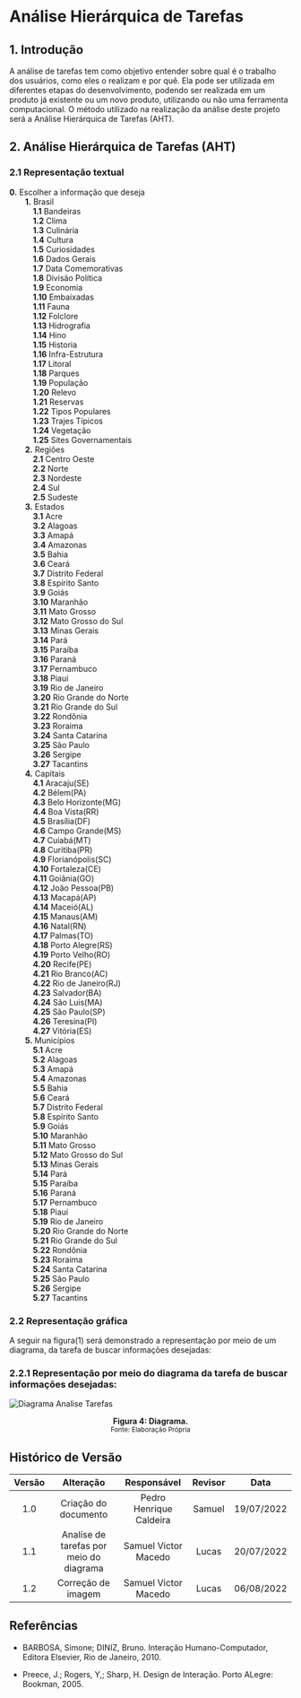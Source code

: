 # Análise Hierárquica de Tarefas 

## 1. Introdução
A análise de tarefas tem como objetivo entender sobre qual é o trabalho dos usuários, como eles o realizam e por quê. Ela pode ser utilizada em diferentes etapas do desenvolvimento, podendo ser realizada em um produto já existente ou um novo produto, utilizando ou não uma ferramenta computacional. O método utilizado na realização da análise deste projeto será a Análise Hierárquica de Tarefas (AHT).

## 2. Análise Hierárquica de Tarefas (AHT)

### 2.1 Representação textual 

**0.** Escolher a informação que deseja
<br>&emsp;&emsp;**1.** Brasil
<br>&emsp;&emsp;&emsp;**1.1** Bandeiras
<br>&emsp;&emsp;&emsp;**1.2** Clima
<br>&emsp;&emsp;&emsp;**1.3** Culinária
<br>&emsp;&emsp;&emsp;**1.4** Cultura
<br>&emsp;&emsp;&emsp;**1.5** Curiosidades
<br>&emsp;&emsp;&emsp;**1.6** Dados Gerais
<br>&emsp;&emsp;&emsp;**1.7** Data Comemorativas
<br>&emsp;&emsp;&emsp;**1.8** Divisão Política
<br>&emsp;&emsp;&emsp;**1.9** Economia
<br>&emsp;&emsp;&emsp;**1.10** Embaixadas
<br>&emsp;&emsp;&emsp;**1.11** Fauna
<br>&emsp;&emsp;&emsp;**1.12** Folclore
<br>&emsp;&emsp;&emsp;**1.13** Hidrografia
<br>&emsp;&emsp;&emsp;**1.14** Hino
<br>&emsp;&emsp;&emsp;**1.15** Historia
<br>&emsp;&emsp;&emsp;**1.16** Infra-Estrutura
<br>&emsp;&emsp;&emsp;**1.17** Litoral
<br>&emsp;&emsp;&emsp;**1.18** Parques
<br>&emsp;&emsp;&emsp;**1.19** População
<br>&emsp;&emsp;&emsp;**1.20** Relevo
<br>&emsp;&emsp;&emsp;**1.21** Reservas
<br>&emsp;&emsp;&emsp;**1.22** Tipos Populares
<br>&emsp;&emsp;&emsp;**1.23** Trajes Típicos
<br>&emsp;&emsp;&emsp;**1.24** Vegetação
<br>&emsp;&emsp;&emsp;**1.25** Sites Governamentais 
<br>&emsp;&emsp;**2.** Regiões
<br>&emsp;&emsp;&emsp;**2.1** Centro Oeste
<br>&emsp;&emsp;&emsp;**2.2** Norte
<br>&emsp;&emsp;&emsp;**2.3** Nordeste
<br>&emsp;&emsp;&emsp;**2.4** Sul
<br>&emsp;&emsp;&emsp;**2.5** Sudeste
<br>&emsp;&emsp;**3.** Estados
<br>&emsp;&emsp;&emsp;**3.1** Acre
<br>&emsp;&emsp;&emsp;**3.2** Alagoas
<br>&emsp;&emsp;&emsp;**3.3** Amapá
<br>&emsp;&emsp;&emsp;**3.4** Amazonas
<br>&emsp;&emsp;&emsp;**3.5** Bahia
<br>&emsp;&emsp;&emsp;**3.6** Ceará
<br>&emsp;&emsp;&emsp;**3.7** Distrito Federal
<br>&emsp;&emsp;&emsp;**3.8** Espírito Santo
<br>&emsp;&emsp;&emsp;**3.9** Goiás
<br>&emsp;&emsp;&emsp;**3.10** Maranhão
<br>&emsp;&emsp;&emsp;**3.11** Mato Grosso
<br>&emsp;&emsp;&emsp;**3.12** Mato Grosso do Sul
<br>&emsp;&emsp;&emsp;**3.13** Minas Gerais
<br>&emsp;&emsp;&emsp;**3.14** Pará
<br>&emsp;&emsp;&emsp;**3.15** Paraíba
<br>&emsp;&emsp;&emsp;**3.16** Paraná
<br>&emsp;&emsp;&emsp;**3.17** Pernambuco
<br>&emsp;&emsp;&emsp;**3.18** Piauí
<br>&emsp;&emsp;&emsp;**3.19** Rio de Janeiro
<br>&emsp;&emsp;&emsp;**3.20** Rio Grande do Norte
<br>&emsp;&emsp;&emsp;**3.21** Rio Grande do Sul
<br>&emsp;&emsp;&emsp;**3.22** Rondônia
<br>&emsp;&emsp;&emsp;**3.23** Roraima
<br>&emsp;&emsp;&emsp;**3.24** Santa Catarina
<br>&emsp;&emsp;&emsp;**3.25** São Paulo
<br>&emsp;&emsp;&emsp;**3.26** Sergipe
<br>&emsp;&emsp;&emsp;**3.27** Tacantins
<br>&emsp;&emsp;**4.** Capitais
<br>&emsp;&emsp;&emsp;**4.1** Aracaju(SE)
<br>&emsp;&emsp;&emsp;**4.2** Bélem(PA)
<br>&emsp;&emsp;&emsp;**4.3** Belo Horizonte(MG)
<br>&emsp;&emsp;&emsp;**4.4** Boa Vista(RR)
<br>&emsp;&emsp;&emsp;**4.5** Brasília(DF)
<br>&emsp;&emsp;&emsp;**4.6** Campo Grande(MS)
<br>&emsp;&emsp;&emsp;**4.7** Cuiabá(MT)
<br>&emsp;&emsp;&emsp;**4.8** Curitiba(PR)
<br>&emsp;&emsp;&emsp;**4.9** Florianópolis(SC)
<br>&emsp;&emsp;&emsp;**4.10** Fortaleza(CE)
<br>&emsp;&emsp;&emsp;**4.11** Goiânia(GO)
<br>&emsp;&emsp;&emsp;**4.12** João Pessoa(PB)
<br>&emsp;&emsp;&emsp;**4.13** Macapá(AP)
<br>&emsp;&emsp;&emsp;**4.14** Maceió(AL)
<br>&emsp;&emsp;&emsp;**4.15** Manaus(AM)
<br>&emsp;&emsp;&emsp;**4.16** Natal(RN)
<br>&emsp;&emsp;&emsp;**4.17** Palmas(TO)
<br>&emsp;&emsp;&emsp;**4.18** Porto Alegre(RS)
<br>&emsp;&emsp;&emsp;**4.19** Porto Velho(RO)
<br>&emsp;&emsp;&emsp;**4.20** Recife(PE)
<br>&emsp;&emsp;&emsp;**4.21** Rio Branco(AC)
<br>&emsp;&emsp;&emsp;**4.22** Rio de Janeiro(RJ)
<br>&emsp;&emsp;&emsp;**4.23** Salvador(BA)
<br>&emsp;&emsp;&emsp;**4.24** São Luis(MA)
<br>&emsp;&emsp;&emsp;**4.25** São Paulo(SP)
<br>&emsp;&emsp;&emsp;**4.26** Teresina(PI)
<br>&emsp;&emsp;&emsp;**4.27** Vitória(ES)
<br>&emsp;&emsp;**5.** Municípios
<br>&emsp;&emsp;&emsp;**5.1** Acre
<br>&emsp;&emsp;&emsp;**5.2** Alagoas
<br>&emsp;&emsp;&emsp;**5.3** Amapá
<br>&emsp;&emsp;&emsp;**5.4** Amazonas
<br>&emsp;&emsp;&emsp;**5.5** Bahia
<br>&emsp;&emsp;&emsp;**5.6** Ceará
<br>&emsp;&emsp;&emsp;**5.7** Distrito Federal
<br>&emsp;&emsp;&emsp;**5.8** Espírito Santo
<br>&emsp;&emsp;&emsp;**5.9** Goiás
<br>&emsp;&emsp;&emsp;**5.10** Maranhão
<br>&emsp;&emsp;&emsp;**5.11** Mato Grosso
<br>&emsp;&emsp;&emsp;**5.12** Mato Grosso do Sul
<br>&emsp;&emsp;&emsp;**5.13** Minas Gerais
<br>&emsp;&emsp;&emsp;**5.14** Pará
<br>&emsp;&emsp;&emsp;**5.15** Paraíba
<br>&emsp;&emsp;&emsp;**5.16** Paraná
<br>&emsp;&emsp;&emsp;**5.17** Pernambuco
<br>&emsp;&emsp;&emsp;**5.18** Piauí
<br>&emsp;&emsp;&emsp;**5.19** Rio de Janeiro
<br>&emsp;&emsp;&emsp;**5.20** Rio Grande do Norte
<br>&emsp;&emsp;&emsp;**5.21** Rio Grande do Sul
<br>&emsp;&emsp;&emsp;**5.22** Rondônia
<br>&emsp;&emsp;&emsp;**5.23** Roraima
<br>&emsp;&emsp;&emsp;**5.24** Santa Catarina
<br>&emsp;&emsp;&emsp;**5.25** São Paulo
<br>&emsp;&emsp;&emsp;**5.26** Sergipe
<br>&emsp;&emsp;&emsp;**5.27** Tacantins

### 2.2 Representação gráfica

A seguir na figura(1) será demonstrado a representação por meio de um diagrama, da tarefa de buscar informações desejadas: 

### 2.2.1 Representação por meio do diagrama da tarefa de buscar informações desejadas:

![Diagrama Analise Tarefas](../../assets/analiseTarefas/diagramaTarefas.jpg "Diagrama Analise Tarefas")

<figcaption align='center'>
    <b>Figura 4: Diagrama.</b>
    <br><small>Fonte: Elaboração Própria </small>
</figcaption>

## Histórico de Versão

| Versão |                Alteração               | Responsável |         Revisor        |  Data |
|:------:|:--------------------------------------:|:-----------:|:----------------------:|:-----:|
|   1.0  | Criação do documento |    Pedro Henrique Caldeira   |  Samuel | 19/07/2022 |
|   1.1  | Analíse de tarefas por meio do diagrama |   Samuel Victor Macedo   | Lucas | 20/07/2022 |
|   1.2  | Correção de imagem |   Samuel Victor Macedo   | Lucas | 06/08/2022 |

## Referências

- BARBOSA, Simone; DINIZ, Bruno. Interação Humano-Computador, Editora Elsevier, Rio de Janeiro, 2010. 

- Preece, J.; Rogers, Y,; Sharp, H. Design de Interação. Porto ALegre: Bookman, 2005.